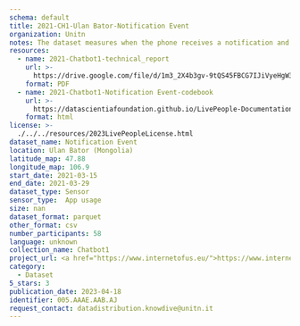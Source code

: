 ```yaml
---
schema: default
title: 2021-CH1-Ulan Bator-Notification Event
organization: Unitn
notes: The dataset measures when the phone receives a notification and when it is dismissed by the user. The dataset was collected as part of the WeNet project, a Horizon 2020 funded project that aims at developing a diversity-aware, machine-mediated paradigm for social interactions.
resources:
  - name: 2021-Chatbot1-technical_report
    url: >-
      https://drive.google.com/file/d/1m3_2X4b3gv-9tQS45FBCG7IJiVyeHgW3/view?usp=sharing
    format: PDF
  - name: 2021-Chatbot1-Notification Event-codebook
    url: >-
      https://datascientiafoundation.github.io/LivePeople-Documentation/2021-Chatbot1/2021_CH1_notificationevent.html
    format: html
license: >-
  ./../../resources/2023LivePeopleLicense.html
dataset_name: Notification Event
location: Ulan Bator (Mongolia)
latitude_map: 47.88
longitude_map: 106.9
start_date: 2021-03-15
end_date: 2021-03-29
dataset_type: Sensor
sensor_type:  App usage
size: nan
dataset_format: parquet
other_format: csv
number_participants: 58
language: unknown
collection_name: Chatbot1
project_url: <a href="https://www.internetofus.eu/">https://www.internetofus.eu/</a>
category:
  - Dataset
5_stars: 3
publication_date: 2023-04-18
identifier: 005.AAAE.AAB.AJ
request_contact: datadistribution.knowdive@unitn.it
---
```

